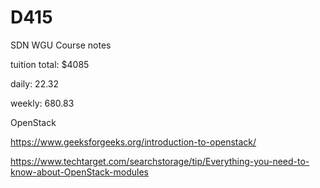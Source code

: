 # D415
SDN WGU Course notes

tuition total: $4085

daily: 22.32

weekly: 680.83

OpenStack

https://www.geeksforgeeks.org/introduction-to-openstack/

https://www.techtarget.com/searchstorage/tip/Everything-you-need-to-know-about-OpenStack-modules
